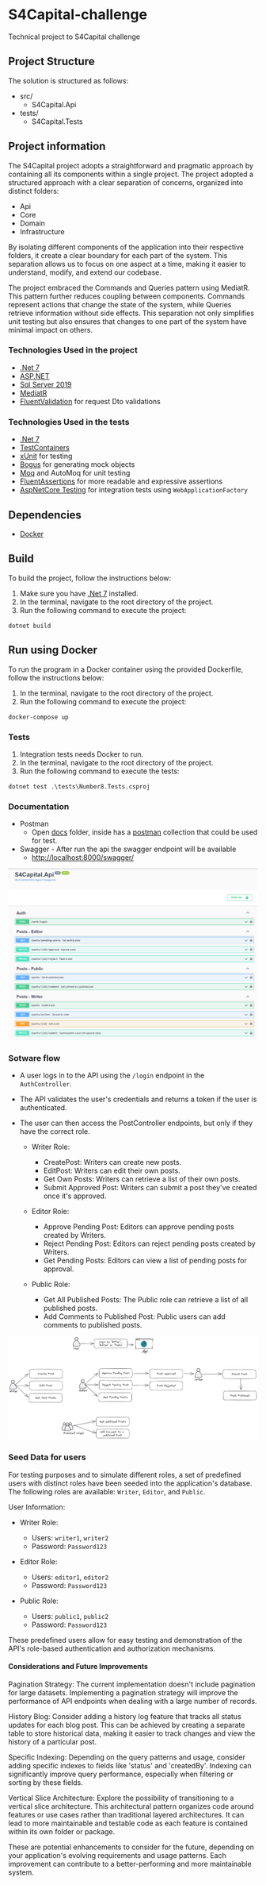 # S4Capital-challenge
Technical project to S4Capital challenge

## Project Structure
The solution is structured as follows:

- src/
  - S4Capital.Api
- tests/
  - S4Capital.Tests

## Project information

The S4Capital project adopts a straightforward and pragmatic approach by containing all its components within a single project. The project adopted a structured approach with a clear separation of concerns, organized into distinct folders: 
- Api 
- Core 
- Domain
- Infrastructure

By isolating different components of the application into their respective folders, it 
create a clear boundary for each part of the system. This separation allows us to focus on one aspect at a time, making it easier to understand, modify, and extend our codebase.

The project embraced the Commands and Queries pattern using MediatR. This pattern further reduces coupling between components. Commands represent actions that change the state of the system, while Queries retrieve information without side effects. This separation not only simplifies unit testing but also ensures that changes to one part of the system have minimal impact on others.

### Technologies Used in the project
- [.Net 7](https://dotnet.microsoft.com/download/dotnet/7.0)
- [ASP.NET](https://learn.microsoft.com/en-us/aspnet/core/release-notes/aspnetcore-7.0?view=aspnetcore-7.0)
- [Sql Server 2019](https://www.microsoft.com/sql-server/sql-server-2019)
- [MediatR](https://github.com/jbogard/MediatR)
- [FluentValidation](https://fluentvalidation.net/) for request Dto validations

### Technologies Used in the tests
- [.Net 7](https://dotnet.microsoft.com/download/dotnet/7.0)
- [TestContainers](https://dotnet.testcontainers.org/)
- [xUnit](https://xunit.net/) for testing
- [Bogus](https://github.com/bchavez/Bogus) for generating mock objects
- [Moq](https://github.com/moq/moq) and AutoMoq for unit testing
- [FluentAssertions](https://fluentassertions.com/) for more readable and expressive assertions
- [AspNetCore Testing](https://learn.microsoft.com/en-us/aspnet/core/test/integration-tests?view=aspnetcore-7.0) for integration tests using `WebApplicationFactory`

## Dependencies 

- [Docker](https://docs.docker.com/get-docker/)

## Build
To build the project, follow the instructions below:
1. Make sure you have [.Net 7](https://dotnet.microsoft.com/download/dotnet/7.0) installed.
2. In the terminal, navigate to the root directory of the project.
3. Run the following command to execute the project:
```
dotnet build
```

## Run using Docker
To run the program in a Docker container using the provided Dockerfile, follow the instructions below:
1. In the terminal, navigate to the root directory of the project.
2. Run the following command to execute the project:

```
docker-compose up
```

### Tests 
1. Integration tests needs Docker to run.
2. In the terminal, navigate to the root directory of the project.
3. Run the following command to execute the tests:

```
dotnet test .\tests\Number8.Tests.csproj
```

### Documentation
- Postman
    - Open [docs](https://github.com/isaacnborges/S4Capital-challenge/tree/main/docs) folder, inside has a [postman](https://www.postman.com/) collection that could be used for test.
- Swagger - After run the api the swagger endpoint will be available
    - [http://localhost:8000/swagger/](http://localhost:8000/swagger/index.html)

<img src="https://raw.githubusercontent.com/isaacnborges/S4Capital-challenge/main/images/swagger.png"/>

### Sotware flow
- A user logs in to the API using the `/login` endpoint in the `AuthController`.
- The API validates the user's credentials and returns a token if the user is authenticated.
- The user can then access the PostController endpoints, but only if they have the correct role.

    - Writer Role:
        - CreatePost: Writers can create new posts.
        - EditPost: Writers can edit their own posts.
        - Get Own Posts: Writers can retrieve a list of their own posts.
        - Submit Approved Post: Writers can submit a post they've created once it's approved.

    - Editor Role:
        - Approve Pending Post: Editors can approve pending posts created by Writers.
        - Reject Pending Post: Editors can reject pending posts created by Writers.
        - Get Pending Posts: Editors can view a list of pending posts for approval.
    
    - Public Role:
        - Get All Published Posts: The Public role can retrieve a list of all published posts.
        - Add Comments to Published Post: Public users can add comments to published posts.

<img src="https://raw.githubusercontent.com/isaacnborges/S4Capital-challenge/main/images/flow.png"/>

### Seed Data for users

For testing purposes and to simulate different roles, a set of predefined users with distinct roles have been seeded into the application's database.
The following roles are available: `Writer`, `Editor`, and `Public`.

User Information:
- Writer Role:
    - Users: `writer1`, `writer2`
    - Password: `Password123`

- Editor Role:
    - Users: `editor1`, `editor2`
    - Password: `Password123`

- Public Role:
    - Users: `public1`, `public2`
    - Password: `Password123`

These predefined users allow for easy testing and demonstration of the API's role-based authentication and authorization mechanisms. 

#### Considerations and Future Improvements
Pagination Strategy: The current implementation doesn't include pagination for large datasets. Implementing a pagination strategy will improve the performance of API endpoints when dealing with a large number of records.

History Blog: Consider adding a history log feature that tracks all status updates for each blog post. This can be achieved by creating a separate table to store historical data, making it easier to track changes and view the history of a particular post.

Specific Indexing: Depending on the query patterns and usage, consider adding specific indexes to fields like 'status' and 'createdBy'. Indexing can significantly improve query performance, especially when filtering or sorting by these fields.

Vertical Slice Architecture: Explore the possibility of transitioning to a vertical slice architecture. This architectural pattern organizes code around features or use cases rather than traditional layered architectures. It can lead to more maintainable and testable code as each feature is contained within its own folder or package.

These are potential enhancements to consider for the future, depending on your application's evolving requirements and usage patterns. Each improvement can contribute to a better-performing and more maintainable system.